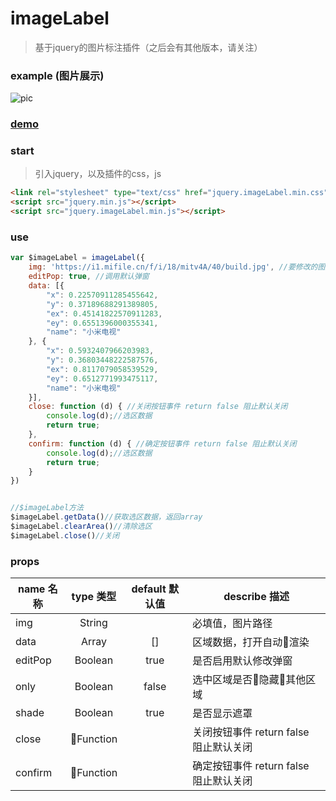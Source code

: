 # imageLabel

>基于jquery的图片标注插件（之后会有其他版本，请关注）

### example (图片展示)
![pic](https://codingdogs.github.io/imageLabel/dist/images/pic.gif)

### [demo](https://codingdogs.github.io/imageLabel/dist/base.html)

### start
>引入jquery，以及插件的css，js
```html
<link rel="stylesheet" type="text/css" href="jquery.imageLabel.min.css">
<script src="jquery.min.js"></script>
<script src="jquery.imageLabel.min.js"></script>
```
### use
```javascript
var $imageLabel = imageLabel({
    img: 'https://i1.mifile.cn/f/i/18/mitv4A/40/build.jpg', //要修改的图片地址
    editPop: true, //调用默认弹窗
    data: [{
        "x": 0.22570911285455642,
        "y": 0.37189688291389805,
        "ex": 0.45141822570911283,
        "ey": 0.6551396000355341,
        "name": "小米电视"
    }, {
        "x": 0.5932407966203983,
        "y": 0.36803448222587576,
        "ex": 0.8117079058539529,
        "ey": 0.6512771993475117,
        "name": "小米电视"
    }],
    close: function (d) { //关闭按钮事件 return false 阻止默认关闭
        console.log(d);//选区数据
        return true;
    },
    confirm: function (d) { //确定按钮事件 return false 阻止默认关闭
        console.log(d);//选区数据
        return true;
    }
})


//$imageLabel方法
$imageLabel.getData()//获取选区数据，返回array
$imageLabel.clearArea()//清除选区
$imageLabel.close()//关闭
```

### props

| name 名称      | type 类型 | default 默认值 | describe 描述                          |
| ------------ | :-----: | :---------: | ---------------------------------------- |
| img        | String  |             | 必填值，图片路径                                     |
| data     | Array  |     []      | 区域数据，打开自动渲染 |
| editPop     | Boolean  |     true      | 是否启用默认修改弹窗 |
| only     | Boolean  |     false      | 选中区域是否隐藏其他区域 |
| shade     | Boolean  |     true      | 是否显示遮罩 |
| close     | Function  |           | 关闭按钮事件 return false 阻止默认关闭 |
| confirm     | Function  |           | 确定按钮事件 return false 阻止默认关闭 |
